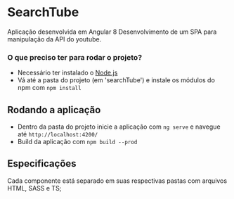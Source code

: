 # SearchTube

Aplicação desenvolvida em Angular 8
Desenvolvimento de um SPA para manipulação da API do youtube.

### O que preciso ter para rodar o projeto?

- Necessário ter instalado o [Node.js](https://nodejs.org/en/)
- Vá até a pasta do projeto (em 'searchTube') e instale os módulos do npm com `npm install`

## Rodando a aplicação

- Dentro da pasta do projeto inicie a aplicação com `ng serve` e navegue até `http://localhost:4200/`
- Build da aplicação com `npm build --prod`

## Especificações 
Cada componente está separado em suas respectivas pastas com arquivos HTML, SASS e TS;
